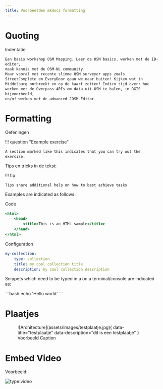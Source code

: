 ```yaml
---
title: Voorbeelden mkdocs formatting
---
```


# Quoting

Indentatie

    Een basis workshop OSM Mapping. Leer de OSM basics, werken met de ID-editor, 
    maak kennis met de OSM-NL community. 
    Maar vooral met recente slimme OSM surveyor apps zoals 
    StreetComplete en EveryDoor gaan we naar buiten! Kijken wat in 
    Middelburg ontbreekt en op de kaart zetten! Indien tijd over: hoe 
    werken met de Overpass APIs om data uit OSM te halen, in QGIS bijvoorbeeld, 
    en/of werken met de advanced JOSM Editor.

# Formatting

Oefeningen

!!! question "Example exercise"

    A section marked like this indicates that you can try out the exercise.

Tips en tricks in de tekst:

!!! tip

    Tips share additional help on how to best achieve tasks

Examples are indicated as follows:

Code
``` {.html linenums="1"}
<html>
    <head>
        <title>This is an HTML sample</title>
    </head>
</html>
```

Configuration
``` {.yaml linenums="1"}
my-collection:
    type: collection
    title: my cool collection title
    description: my cool collection description
```

Snippets which need to be typed in a on a terminal/console are indicated as:

<div class="termy">
```bash
echo 'Hello world'
```
</div>


# Plaatjes


<figure markdown>
![Architecture](assets/images/testplaatje.jpg){ data-title="testplaatje" data-description="dit is een testplaatje" }
<figcaption>Voorbeeld Caption</figcaption>
</figure>

# Embed Video

Voorbeeld:

![type:video](https://www.youtube.com/embed/S_Sp7dRDbW0)

